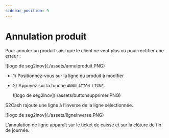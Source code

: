 ```yaml
---
sidebar_position: 9
---
```


# Annulation produit

Pour annuler un produit saisi que le client ne veut plus ou pour rectifier une erreur :


<div className="contenaireImg"> 
    ![logo de seg2inov](./assets/annulproduit.PNG)
    </div>


- 1/  Positionnez-vous sur la ligne du produit à modifier

- 2/  Appuyez sur la touche ```ANNULATION LIGNE```.


    <div className="contenaireImg">
    ![logo de seg2inov](./assets/buttonsupprimer.PNG)
    </div>

S2Cash rajoute une ligne à l’inverse de la ligne sélectionnée.


<div className="contenaireImg">
    ![logo de seg2inov](./assets/ligneinverse.PNG)
    </div>




L’annulation de ligne apparaît sur le ticket de caisse et sur la clôture de fin de journée.